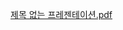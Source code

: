 [제목 없는 프레젠테이션.pdf](https://github.com/weed082/gdg-hackathon-video-together/files/8617929/default.pdf)
